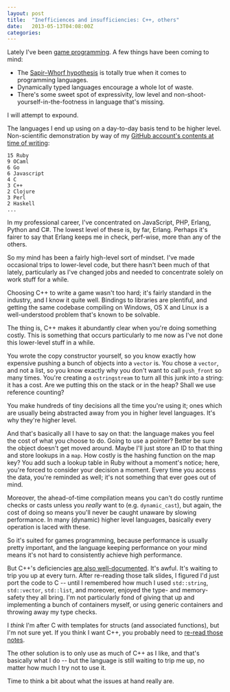 ```yaml
---
layout: post
title:  "Inefficiences and insufficiencies: C++, others"
date:   2013-05-13T04:08:00Z
categories:
---
```


Lately I've been [game programming](https://github.com/nvdiao/gundrey).  A
few things have been coming to mind:

* The [Sapir&ndash;Whorf
  hypothesis](https://en.wikipedia.org/wiki/Linguistic_relativity) is totally
  true when it comes to programming languages.
* Dynamically typed languages encourage a whole lot of waste.
* There's some sweet spot of expressivity, low level and
  non-shoot-yourself-in-the-footness in language that's missing.

I will attempt to expound.

The languages I end up using on a day-to-day basis tend to be higher level.
Non-scientific demonstration by way of my [GitHub account's contents at time of
writing](https://github.com/kivikakk):

    15 Ruby
    9 OCaml
    6 Go
    6 Javascript
    4 C
    3 C++
    2 Clojure
    3 Perl
    2 Haskell
    ...

In my professional career, I've concentrated on JavaScript, PHP, Erlang, Python
and C#.  The lowest level of these is, by far, Erlang.  Perhaps it's fairer to
say that Erlang keeps me in check, perf-wise, more than any of the others.

So my mind has been a fairly high-level sort of mindset.  I've made occasional
trips to lower-level code, but there hasn't been much of that lately,
particularly as I've changed jobs and needed to concentrate solely on work
stuff for a while.

Choosing C++ to write a game wasn't too hard; it's fairly standard in the
industry, and I know it quite well.  Bindings to libraries are plentiful, and
getting the same codebase compiling on Windows, OS X and Linux is a
well-understood problem that's known to be solvable.

The thing is, C++ makes it abundantly clear when you're doing something costly.
This is something that occurs particularly to me now as I've not done this
lower-level stuff in a while.

You wrote the copy constructor yourself, so you know exactly how expensive
pushing a bunch of objects into a `vector` is.  You chose a `vector`, and not a
list, so you know exactly why you don't want to call `push_front` so many
times.  You're creating a `ostringstream` to turn all this junk into a string:
it has a cost.  Are we putting this on the stack or in the heap?  Shall we use
reference counting?

You make hundreds of tiny decisions all the time you're using it; ones which
are usually being abstracted away from you in higher level languages.  It's why
they're higher level.

And that's basically all I have to say on that: the language makes you feel the
cost of what you choose to do.  Going to use a pointer?  Better be sure the
object doesn't get moved around.  Maybe I'll just store an ID to that thing and
store lookups in a `map`.  How costly is the hashing function on the map key?
You add such a lookup table in Ruby without a moment's notice; here, you're
forced to consider your decision a moment.  Every time you access the data,
you're reminded as well; it's not something that ever goes out of mind.

Moreover, the ahead-of-time compilation means you can't do costly runtime
checks or casts unless you *really* want to (e.g. `dynamic_cast`), but again,
the cost of doing so means you'll never be caught unaware by slowing
performance.  In many (dynamic) higher level languages, basically every
operation is laced with these.

So it's suited for games programming, because performance is usually pretty
important, and the language keeping performance on your mind means it's not
hard to consistently achieve high performance.

But C++'s deficiencies [are also
well-documented](http://www.fefe.de/c++/c++-talk.pdf).  It's awful.  It's
waiting to trip you up at every turn.  After re-reading those talk slides, I
figured I'd just port the code to C -- until I remembered how much I used
`std::string`, `std::vector`, `std::list`, and moreover, enjoyed the type- and
memory-safety they all bring.  I'm not particularly fond of giving that up and
implementing a bunch of containers myself, or using generic containers and
throwing away my type checks.

I *think* I'm after C with templates for structs (and associated functions),
but I'm not sure yet.  If you think I want C++, you probably need to [re-read
those notes](http://www.fefe.de/c++/c++-talk.pdf).

The other solution is to only use as much of C++ as I like, and that's
basically what I do -- but the language is still waiting to trip me up, no
matter how much I try not to use it.

Time to think a bit about what the issues at hand really are.
